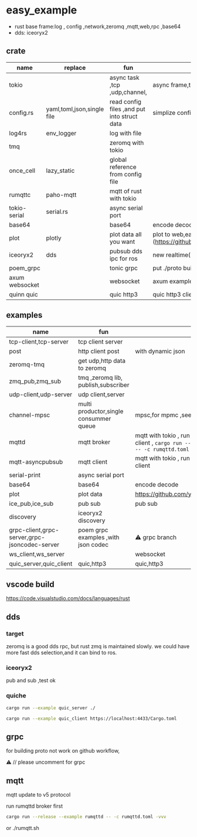 # easy_example

* rust base frame:log , config ,network,zeromq ,mqtt,web,rpc ,base64 
* dds:  iceoryx2

## crate

|name|replace|fun|note|
|-|-|-|-|
|tokio||async task ,tcp ,udp,channel,|async frame,tokio::spawn|
|config.rs|yaml,toml,json,single file|read config files ,and put into struct data|simplize config function|
|log4rs|env_logger|log with file||
|tmq||zeromq with tokio||
|once_cell|lazy_static|global reference from config file||
|rumqttc|paho-mqtt|mqtt of rust with tokio||
|tokio-serial|serial.rs|async serial port||
|base64||base64|encode decode|
|plot|plotly|plot data all you want|plot to web,easy than plotters,(https://github.com/youngday/easy_wasm_plotly)|
|iceoryx2|dds|pubsub dds ipc for ros |new realtime(10us) ipc |
|poem_grpc| |tonic grpc   |put ./proto build.rs files same as cargo.toml path |
|axum websocket| |websocket   | axum example ,tokio-tungstenite |
|quinn quic| |quic http3   | quic http3 client server |
## examples

|name|fun|note|
|-|-|-|
|tcp-client,tcp-server|tcp client server||
|post|http client post|with dynamic json|
|zeromq-tmq|get udp,http data to zeromq|  |
|zmq_pub,zmq_sub|tmq ,zeromq lib, publish,subscriber|  |
|udp-client,udp-server|udp client,server||
|channel-mpsc|multi productor,single consummer queue|mpsc,for mpmc ,see flume,async-channel|
|mqttd|mqtt broker|mqtt with tokio , run mqtt broker ,before run client , ```cargo run --release --example rumqttd -- -c rumqttd.toml -vvv   ```|
|mqtt-asyncpubsub|mqtt client|mqtt with tokio , run mqtt broker ,before run client |
|serial-print|async serial port||
|base64|base64|encode decode|
|plot|plot data|https://github.com/youngday/easy_wasm_plotly |
|ice_pub,ice_sub|pub sub|pub sub|
|discovery|iceoryx2 discovery| |
|grpc-client,grpc-server,grpc-jsoncodec-server|poem grpc examples ,with json codec |⚠️ grpc branch   |
|ws_client,ws_server| | websocket   |
|quic_server,quic_client|quic,http3|quic,http3|
## vscode build

https://code.visualstudio.com/docs/languages/rust



## dds

### target

zeromq is a good dds rpc, but rust zmq is maintained slowly.
we could have more fast dds selection,and it can bind to ros.

### iceoryx2

pub and sub  ,test ok 
### quiche

```sh
cargo run --example quic_server ./

cargo run --example quic_client https://localhost:4433/Cargo.toml
```

## grpc 

for building proto  not work on github workflow,

⚠️  // please uncomment for grpc 

## mqtt

mqtt update to v5 protocol

run rumqttd broker first 

```sh
cargo run --release --example rumqttd -- -c rumqttd.toml -vvv 
```
or ./rumqtt.sh

## 


